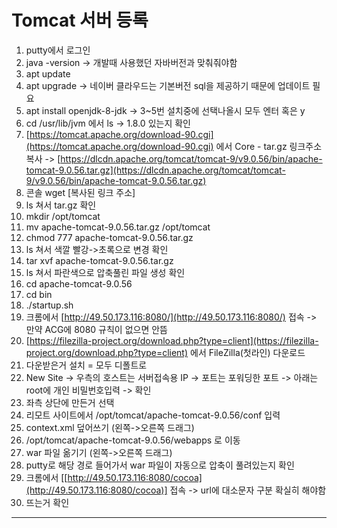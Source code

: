 # Tomcat 서버 등록

1. putty에서 로그인
2. java -version
-> 개발때 사용했던 자바버전과 맞춰줘야함
3. apt update
4. apt upgrade
-> 네이버 클라우드는 기본버전 sql을 제공하기 때문에 업데이트 필요
5. apt install openjdk-8-jdk
-> 3~5번 설치중에 선택나올시 모두 엔터 혹은 y
6. cd /usr/lib/jvm 에서 ls
-> 1.8.0 있는지 확인
7. [https://tomcat.apache.org/download-90.cgi](https://tomcat.apache.org/download-90.cgi) 에서 Core - tar.gz 링크주소복사
-> [https://dlcdn.apache.org/tomcat/tomcat-9/v9.0.56/bin/apache-tomcat-9.0.56.tar.gz](https://dlcdn.apache.org/tomcat/tomcat-9/v9.0.56/bin/apache-tomcat-9.0.56.tar.gz)
8. 콘솔 wget [복사된 링크 주소]
9. ls 쳐서 tar.gz 확인
10. mkdir /opt/tomcat
11. mv apache-tomcat-9.0.56.tar.gz /opt/tomcat
12. chmod 777 apache-tomcat-9.0.56.tar.gz
13. ls 쳐서 색깔 빨강->초록으로 변경 확인
14. tar xvf apache-tomcat-9.0.56.tar.gz
15. ls 쳐서 파란색으로 압축풀린 파일 생성 확인
16. cd apache-tomcat-9.0.56
17. cd bin
18. ./startup.sh
19. 크롬에서 [http://49.50.173.116:8080/](http://49.50.173.116:8080/) 접속
-> 만약 ACG에 8080 규칙이 없으면 안뜸
20. [https://filezilla-project.org/download.php?type=client](https://filezilla-project.org/download.php?type=client) 에서 FileZilla(첫라인) 다운로드
21. 다운받은거 설치 = 모두 디폴트로
22. New Site -> 우측의 호스트는 서버접속용 IP -> 포트는 포워딩한 포트 -> 아래는 root에 개인 비밀번호입력 -> 확인
23. 좌측 상단에 만든거 선택
24. 리모트 사이트에서 /opt/tomcat/apache-tomcat-9.0.56/conf 입력
25. context.xml 덮어쓰기 (왼쪽->오른쪽 드래그)
26. /opt/tomcat/apache-tomcat-9.0.56/webapps 로 이동
27. war 파일 옮기기 (왼쪽->오른쪽 드래그)
28. putty로 해당 경로 들어가서 war 파일이 자동으로 압축이 풀려있는지 확인
29. 크롬에서 [[http://49.50.173.116:8080/cocoa](http://49.50.173.116:8080/cocoa)] 접속
-> url에 대소문자 구분 확실히 해야함
30. 뜨는거 확인

---